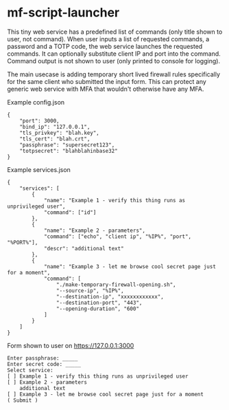 # mf-script-launcher

This tiny web service has a predefined list of commands (only title shown to user, not command). When user inputs a list of requested commands, a password and a TOTP code, the web service launches the requested commands. It can optionally substitute client IP and port into the command. Command output is not shown to user (only printed to console for logging).  

The main usecase is adding temporary short lived firewall rules specifically for the same client who submitted the input form. This can protect any generic web service with MFA that wouldn't otherwise have any MFA.  

Example config.json  
```
{
    "port": 3000,
    "bind_ip": "127.0.0.1",
    "tls_privkey": "blah.key",
    "tls_cert": "blah.crt",
    "passphrase": "supersecret123",
    "totpsecret": "blahblahinbase32"
}
```
Example services.json  
```
{
    "services": [
        {
            "name": "Example 1 - verify this thing runs as unprivileged user",
            "command": ["id"]
        },
        {
            "name": "Example 2 - parameters",
            "command": ["echo", "client ip", "%IP%", "port", "%PORT%"],
            "descr": "additional text"
        },
        {
            "name": "Example 3 - let me browse cool secret page just for a moment",
            "command": [
                "./make-temporary-firewall-opening.sh",
                "--source-ip", "%IP%",
                "--destination-ip", "xxxxxxxxxxxx",
                "--destination-port", "443",
                "--opening-duration", "600"
            ]
        }
    ]
}
```

Form shown to user on https://127.0.0.1:3000  
```
Enter passphrase: _____
Enter secret code: _____
Select service:
[ ] Example 1 - verify this thing runs as unprivileged user
[ ] Example 2 - parameters
    additional text
[ ] Example 3 - let me browse cool secret page just for a moment
( Submit )
```

